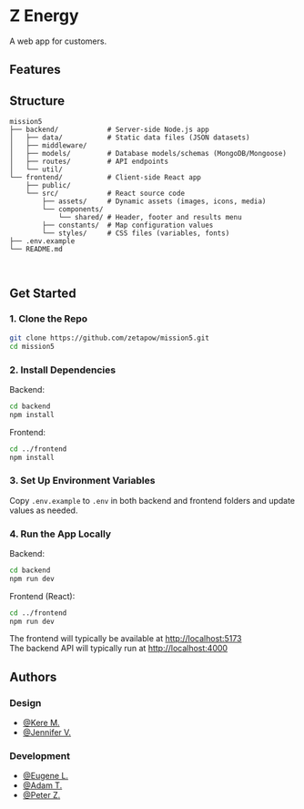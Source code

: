 # Z Energy

A web app for customers.

## Features

## Structure

```
mission5
├── backend/            # Server-side Node.js app
│   ├── data/           # Static data files (JSON datasets)
│   ├── middleware/     
│   ├── models/         # Database models/schemas (MongoDB/Mongoose)
│   ├── routes/         # API endpoints
│   └── util/           
└── frontend/           # Client-side React app
    ├── public/          
    └── src/            # React source code
        ├── assets/     # Dynamic assets (images, icons, media)
        └── components/ 
            └── shared/ # Header, footer and results menu
        ├── constants/  # Map configuration values
        └── styles/     # CSS files (variables, fonts)
├── .env.example        
└── README.md



```

## Get Started

### 1. Clone the Repo

```bash
git clone https://github.com/zetapow/mission5.git
cd mission5
```

### 2. Install Dependencies

Backend:

```bash
cd backend
npm install
```

Frontend:

```bash
cd ../frontend
npm install
```

### 3. Set Up Environment Variables

Copy `.env.example` to `.env` in both backend and frontend folders and update values as needed.

### 4. Run the App Locally

Backend:

```bash
cd backend
npm run dev
```

Frontend (React):

```bash
cd ../frontend
npm run dev
```

The frontend will typically be available at [http://localhost:5173](http://localhost:5173)  
The backend API will typically run at [http://localhost:4000](http://localhost:4000)

## Authors

### Design

- [@Kere M.](mailto:Kerem@missionreadyhq.com)
- [@Jennifer V.](mailto:Jennifervu@missionreadyhq.com)

### Development

- [@Eugene L.](https://github.com/Eule034430)
- [@Adam T.](https://github.com/AdamT-HJ)
- [@Peter Z.](https://github.com/zetapow)

